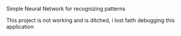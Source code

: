 Simple Neural Network for recognizing patterns

This project is not working and is ditched, i lost faith debugging this application

